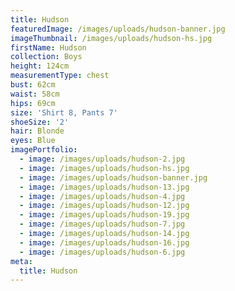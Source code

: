 ```yaml
---
title: Hudson
featuredImage: /images/uploads/hudson-banner.jpg
imageThumbnail: /images/uploads/hudson-hs.jpg
firstName: Hudson
collection: Boys
height: 124cm
measurementType: chest
bust: 62cm
waist: 58cm
hips: 69cm
size: 'Shirt 8, Pants 7'
shoeSize: '2'
hair: Blonde
eyes: Blue
imagePortfolio:
  - image: /images/uploads/hudson-2.jpg
  - image: /images/uploads/hudson-hs.jpg
  - image: /images/uploads/hudson-banner.jpg
  - image: /images/uploads/hudson-13.jpg
  - image: /images/uploads/hudson-4.jpg
  - image: /images/uploads/hudson-12.jpg
  - image: /images/uploads/hudson-19.jpg
  - image: /images/uploads/hudson-7.jpg
  - image: /images/uploads/hudson-14.jpg
  - image: /images/uploads/hudson-16.jpg
  - image: /images/uploads/hudson-6.jpg
meta:
  title: Hudson
---
```



